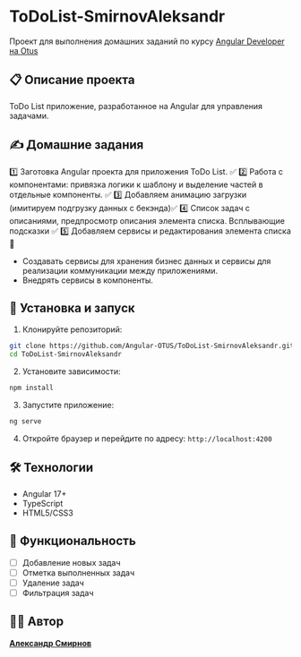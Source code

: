 # ToDoList-SmirnovAleksandr

Проект для выполнения домашних заданий по курсу [Angular Developer на Otus](https://otus.ru/lessons/angular-developer/)

## 📋 Описание проекта

ToDo List приложение, разработанное на Angular для управления задачами.

## ✍️ Домашние задания

1️⃣ Заготовка Angular проекта для приложения ToDo List. ✅
2️⃣ Работа с компонентами: привязка логики к шаблону и выделение частей в отдельные компоненты. ✅
3️⃣ Добавляем анимацию загрузки (имитируем подгрузку данных с бекэнда)✅
4️⃣ Список задач с описаниями, предпросмотр описания элемента списка. Всплывающие подсказки ✅
5️⃣ Добавляем сервисы и редактирования элемента списка 💬

- Создавать сервисы для хранения бизнес данных и сервисы для реализации коммуникации между приложениями.
- Внедрять сервисы в компоненты.

## 🚀 Установка и запуск

1. Клонируйте репозиторий:

```bash
git clone https://github.com/Angular-OTUS/ToDoList-SmirnovAleksandr.git
cd ToDoList-SmirnovAleksandr
```

2. Установите зависимости:

```bash
npm install
```

3. Запустите приложение:

```bash
ng serve
```

4. Откройте браузер и перейдите по адресу: `http://localhost:4200`

## 🛠️ Технологии

- Angular 17+
- TypeScript
- HTML5/CSS3

## 📝 Функциональность

- [ ] Добавление новых задач
- [ ] Отметка выполненных задач
- [ ] Удаление задач
- [ ] Фильтрация задач

## 👨‍💻 Автор

**[Александр Смирнов](https://github.com/smirnov-alex)**
